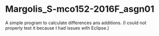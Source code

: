 # Margolis_S-mco152-2016F_asgn01
A simple program to calculate differences ans additions.
(I could not properly test it because I had issues with Eclipse.)
